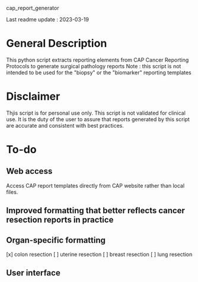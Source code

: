 cap_report_generator

Last readme update : 2023-03-19

# General Description
This python script extracts reporting elements from CAP Cancer Reporting Protocols to generate surgical pathology reports
Note : this script is not intended to be used for the "biopsy" or the "biomarker" reporting templates

# Disclaimer
Thjis script is for personal use only. This script is not validated for clinical use. It is the duty of the user to assure that reports generated by this script are accurate and consistent with best practices.

# To-do

## Web access
Access CAP report templates directly from CAP website rather than local files.

## Improved formatting that better reflects cancer resection reports in practice

## Organ-specific formatting
[x] colon resection
[ ] uterine resection
[ ] breast resection
[ ] lung resection

## User interface


